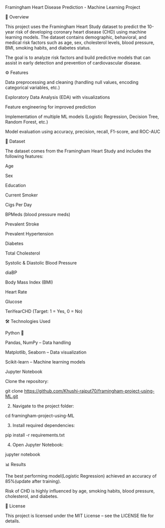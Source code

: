 Framingham Heart Disease Prediction - Machine Learning Project

📌 Overview

This project uses the Framingham Heart Study dataset to predict the 10-year risk of developing coronary heart disease (CHD) using machine learning models.
The dataset contains demographic, behavioral, and medical risk factors such as age, sex, cholesterol levels, blood pressure, BMI, smoking habits, and diabetes status.

The goal is to analyze risk factors and build predictive models that can assist in early detection and prevention of cardiovascular disease.

⚙ Features

Data preprocessing and cleaning (handling null values, encoding categorical variables, etc.)

Exploratory Data Analysis (EDA) with visualizations

Feature engineering for improved prediction

Implementation of multiple ML models (Logistic Regression, Decision Tree, Random Forest, etc.)

Model evaluation using accuracy, precision, recall, F1-score, and ROC-AUC


📂 Dataset

The dataset comes from the Framingham Heart Study and includes the following features:

Age

Sex

Education

Current Smoker

Cigs Per Day

BPMeds (blood pressure meds)

Prevalent Stroke

Prevalent Hypertension

Diabetes

Total Cholesterol

Systolic & Diastolic Blood Pressure

diaBP

Body Mass Index (BMI)

Heart Rate

Glucose

TenYearCHD (Target: 1 = Yes, 0 = No)


🛠 Technologies Used

Python 🐍

Pandas, NumPy – Data handling

Matplotlib, Seaborn – Data visualization

Scikit-learn – Machine learning models

Jupyter Notebook

Clone the repository:

git clone https://github.com/Khushi-rajput70/framingham-project-using-ML.git


2. Navigate to the project folder:

cd framingham-project-using-ML


3. Install required dependencies:

pip install -r requirements.txt


4. Open Jupyter Notebook:

jupyter notebook



📊 Results

The best performing model(Logistic Regression) achieved an accuracy of 85%(update after training).

Risk of CHD is highly influenced by age, smoking habits, blood pressure, cholesterol, and diabetes.


📜 License

This project is licensed under the MIT License – see the LICENSE file for details.
